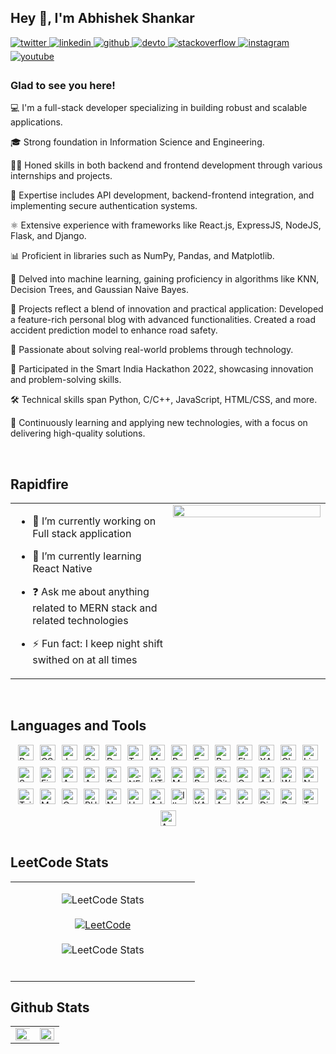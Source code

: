 ## Hey 👋, I'm Abhishek Shankar  
  

<a href="https://twitter.com/FirewallFox27" target="_blank">
<img src=https://img.shields.io/badge/twitter-%2300acee.svg?&style=for-the-badge&logo=twitter&logoColor=white alt=twitter style="margin-bottom: 5px;" />
</a>
<a href="https://linkedin.com/in/abhishekshankar27" target="_blank">
<img src=https://img.shields.io/badge/linkedin-%231E77B5.svg?&style=for-the-badge&logo=linkedin&logoColor=white alt=linkedin style="margin-bottom: 5px;" />
</a>
<a href="https://github.com/Abhishek" target="_blank">
<img src=https://img.shields.io/badge/github-%2324292e.svg?&style=for-the-badge&logo=github&logoColor=white alt=github style="margin-bottom: 5px;" />
</a>
<a href="https://dev.to/firewallfox" target="_blank">
<img src=https://img.shields.io/badge/dev.to-%2308090A.svg?&style=for-the-badge&logo=dev.to&logoColor=white alt=devto style="margin-bottom: 5px;" />
</a>
<a href="https://stackoverflow.com/users/26405261/abhishek-shankar" target="_blank">
<img src=https://img.shields.io/badge/stackoverflow-%23F28032.svg?&style=for-the-badge&logo=stackoverflow&logoColor=white alt=stackoverflow style="margin-bottom: 5px;" />
</a>
<a href="https://instagram.com/abhishek._shankar" target="_blank">
<img src=https://img.shields.io/badge/instagram-%23000000.svg?&style=for-the-badge&logo=instagram&logoColor=white alt=instagram style="margin-bottom: 5px;" />
</a>
<a href="https://www.youtube.com/@FirewallFox27" target="_blank">
<img src=https://img.shields.io/badge/youtube-%23EE4831.svg?&style=for-the-badge&logo=youtube&logoColor=white alt=youtube style="margin-bottom: 5px;" />
</a>  

  



### Glad to see you here!  
💻 I'm a full-stack developer specializing in building robust and scalable applications.

🎓 Strong foundation in Information Science and Engineering.

👨‍💻 Honed skills in both backend and frontend development through various internships and projects.

🚀 Expertise includes API development, backend-frontend integration, and implementing secure authentication systems.

⚛️ Extensive experience with frameworks like React.js, ExpressJS, NodeJS, Flask, and Django.

📊 Proficient in libraries such as NumPy, Pandas, and Matplotlib.

🤖 Delved into machine learning, gaining proficiency in algorithms like KNN, Decision Trees, and Gaussian Naive Bayes.

📝 Projects reflect a blend of innovation and practical application:
Developed a feature-rich personal blog with advanced functionalities.
Created a road accident prediction model to enhance road safety.

🏅 Passionate about solving real-world problems through technology.

🚀 Participated in the Smart India Hackathon 2022, showcasing innovation and problem-solving skills.

🛠️ Technical skills span Python, C/C++, JavaScript, HTML/CSS, and more.

🌱 Continuously learning and applying new technologies, with a focus on delivering high-quality solutions.  
  

<br/>  


## Rapidfire  
<table><tr><td valign="top" width="50%">

- 🔭 I’m currently working on Full stack application 
  

- 🌱 I’m currently learning React Native
  

- ❓ Ask me about anything related to MERN stack and related technologies  
  

- ⚡ Fun fact: I keep night shift swithed on at all times   


</td><td valign="top" width="50%">

<div align="center">
<img src="https://encrypted-tbn0.gstatic.com/images?q=tbn:ANd9GcSjy7tSiCdkGwhuPGHi20EbxVNaAZOiZrTajA&s" align="center" style="width: 100%" />
</div>  


</td></tr></table>  

<br/>  


## Languages and Tools  
<div style="display: flex; flex-wrap: wrap; justify-content: center; align-items: center; gap: 10px;">
    <a href="https://reactjs.org/" target="_blank"><img src="https://profilinator.rishav.dev/skills-assets/react-original-wordmark.svg" alt="React" height="25" /></a>
    <a href="https://www.w3schools.com/css/" target="_blank"><img src="https://profilinator.rishav.dev/skills-assets/css3-original-wordmark.svg" alt="CSS3" height="25" /></a>
    <a href="https://www.javascript.com/" target="_blank"><img src="https://profilinator.rishav.dev/skills-assets/javascript-original.svg" alt="JavaScript" height="25" /></a>
    <a href="https://www.cplusplus.com/" target="_blank"><img src="https://profilinator.rishav.dev/skills-assets/cplusplus-original.svg" alt="C++" height="25" /></a>
    <a href="https://www.docker.com/" target="_blank"><img src="https://profilinator.rishav.dev/skills-assets/docker-original-wordmark.svg" alt="Docker" height="25" /></a>
    <a href="https://www.typescriptlang.org/" target="_blank"><img src="https://profilinator.rishav.dev/skills-assets/typescript-original.svg" alt="TypeScript" height="25" /></a>
    <a href="https://www.mongodb.com/" target="_blank"><img src="https://profilinator.rishav.dev/skills-assets/mongodb-original-wordmark.svg" alt="MongoDB" height="25" /></a>
    <a href="https://www.python.org/" target="_blank"><img src="https://profilinator.rishav.dev/skills-assets/python-original.svg" alt="Python" height="25" /></a>
    <a href="https://expressjs.com/" target="_blank"><img src="https://profilinator.rishav.dev/skills-assets/express-original-wordmark.svg" alt="Express.js" height="25" /></a>
    <a href="https://www.gnu.org/software/bash/" target="_blank"><img src="https://profilinator.rishav.dev/skills-assets/gnu_bash-icon.svg" alt="Bash" height="25" /></a>
    <a href="https://flask.palletsprojects.com/" target="_blank"><img src="https://profilinator.rishav.dev/skills-assets/flask.png" alt="Flask" height="25" /></a>
    <a href="https://www.apachefriends.org/" target="_blank"><img src="https://profilinator.rishav.dev/skills-assets/xampp.png" alt="XAMPP" height="25" /></a>
    <a href="https://www.chartjs.org/" target="_blank"><img src="https://profilinator.rishav.dev/skills-assets/logo-title.svg" alt="Chart.js" height="25" /></a>
    <a href="https://www.linux.org/" target="_blank"><img src="https://profilinator.rishav.dev/skills-assets/linux-original.svg" alt="Linux" height="25" /></a>
    <a href="https://sass-lang.com/" target="_blank"><img src="https://profilinator.rishav.dev/skills-assets/sass-original.svg" alt="Sass" height="25" /></a>
    <a href="https://firebase.google.com/" target="_blank"><img src="https://profilinator.rishav.dev/skills-assets/firebase.png" alt="Firebase" height="25" /></a>
    <a href="https://www.arduino.cc/" target="_blank"><img src="https://profilinator.rishav.dev/skills-assets/arduino.png" alt="Arduino" height="25" /></a>
    <a href="https://angular.io/" target="_blank"><img src="https://profilinator.rishav.dev/skills-assets/angularjs-original.svg" alt="Angular" height="25" /></a>
    <a href="https://getbootstrap.com/docs/3.4/javascript/" target="_blank"><img src="https://profilinator.rishav.dev/skills-assets/bootstrap-plain.svg" alt="Bootstrap" height="25" /></a>
    <a href="https://dotnet.microsoft.com/download/dotnet-framework" target="_blank"><img src="https://profilinator.rishav.dev/skills-assets/dot-net-original-wordmark.svg" alt=".NET" height="25" /></a>
    <a href="https://en.wikipedia.org/wiki/HTML5" target="_blank"><img src="https://profilinator.rishav.dev/skills-assets/html5-original-wordmark.svg" alt="HTML5" height="25" /></a>
    <a href="https://www.mysql.com/" target="_blank"><img src="https://profilinator.rishav.dev/skills-assets/mysql-original-wordmark.svg" alt="MySQL" height="25" /></a>
    <a href="https://redux.js.org/" target="_blank"><img src="https://profilinator.rishav.dev/skills-assets/redux-original.svg" alt="Redux" height="25" /></a>
    <a href="https://github.com/" target="_blank"><img src="https://profilinator.rishav.dev/skills-assets/git-scm-icon.svg" alt="Git" height="25" /></a>
    <a href="https://opencv.org/" target="_blank"><img src="https://profilinator.rishav.dev/skills-assets/opencv-icon.svg" alt="OpenCV" height="25" /></a>
    <a href="https://www.adobe.com/in/products/xd.html" target="_blank"><img src="https://profilinator.rishav.dev/skills-assets/adobexd.png" alt="Adobe XD" height="25" /></a>
    <a href="https://wordpress.com/" target="_blank"><img src="https://profilinator.rishav.dev/skills-assets/wordpress.png" alt="WordPress" height="25" /></a>
    <a href="https://nestjs.com/" target="_blank"><img src="https://profilinator.rishav.dev/skills-assets/nestjs.svg" alt="NestJS" height="25" /></a>
    <a href="https://www.tailwindcss.com/" target="_blank"><img src="https://profilinator.rishav.dev/skills-assets/tailwindcss.svg" alt="Tailwind CSS" height="25" /></a>
    <a href="https://mui.com/" target="_blank"><img src="https://profilinator.rishav.dev/skills-assets/mui.png" alt="Material UI" height="25" /></a>
    <a href="https://www.cprogramming.com/" target="_blank"><img src="https://profilinator.rishav.dev/skills-assets/c-original.svg" alt="C" height="25" /></a>
    <a href="https://www.php.net/" target="_blank"><img src="https://profilinator.rishav.dev/skills-assets/php-original.svg" alt="PHP" height="25" /></a>
    <a href="https://nodejs.org/" target="_blank"><img src="https://profilinator.rishav.dev/skills-assets/nodejs-original-wordmark.svg" alt="Node.js" height="25" /></a>
    <a href="https://hadoop.apache.org/" target="_blank"><img src="https://profilinator.rishav.dev/skills-assets/apache_hadoop-icon.svg" alt="Hadoop" height="25" /></a>
    <a href="https://www.adobe.com/in/products/indesign.html" target="_blank"><img src="https://profilinator.rishav.dev/skills-assets/adobeindesign.svg" alt="Adobe InDesign" height="25" /></a>
    <a href="https://www.adobe.com/in/products/illustrator.html" target="_blank"><img src="https://profilinator.rishav.dev/skills-assets/adobe_illustrator-icon.svg" alt="Illustrator" height="25" /></a>
    <a href="https://docs.microsoft.com/en-us/dotnet/desktop/wpf/xaml/" target="_blank"><img src="https://profilinator.rishav.dev/skills-assets/xaml.png" alt="XAML" height="25" /></a>
    <a href="https://www.android.com/intl/en_in/" target="_blank"><img src="https://profilinator.rishav.dev/skills-assets/android-original-wordmark.svg" alt="Android" height="25" /></a>
    <a href="https://vuejs.org/" target="_blank"><img src="https://profilinator.rishav.dev/skills-assets/vuejs-original-wordmark.svg" alt="Vue.js" height="25" /></a>
    <a href="https://www.djangoproject.com/" target="_blank"><img src="https://profilinator.rishav.dev/skills-assets/django-original.svg" alt="Django" height="25" /></a>
    <a href="https://www.postgresql.org/" target="_blank"><img src="https://profilinator.rishav.dev/skills-assets/postgresql-original-wordmark.svg" alt="PostgreSQL" height="25" /></a>
    <a href="https://www.tensorflow.org/" target="_blank"><img src="https://profilinator.rishav.dev/skills-assets/tensorflow-icon.svg" alt="TensorFlow" height="25" /></a>
    <a href="https://azure.microsoft.com/en-in/" target="_blank"><img src="https://profilinator.rishav.dev/skills-assets/azure-icon.svg" alt="Azure" height="25" /></a>
</div>




<br/>  

## LeetCode Stats  
<table><tr><td valign="top" width="50%" align="center">
  
![LeetCode Stats](https://img.shields.io/badge/dynamic/json?color=blue&label=LeetCode&query=ranking&url=https%3A%2F%2Fleetcode-stats-api.herokuapp.com%2FFirewallFox)
<br/>
<br/>
[![LeetCode](https://img.shields.io/badge/LeetCode-000?style=for-the-badge&logo=LeetCode&logoColor=#d16c06)](https://leetcode.com/u/FirewallFox/)
<br/>
<br/>
![LeetCode Stats](https://leetcard.jacoblin.cool/FireWallFox?theme=dark&font=Tiro%20Kannada&ext=contest&width=800)
<br/>
<br/>

</td></tr></table> 









## Github Stats  
<table><tr><td valign="top" width="50%">

<img src="https://github-readme-stats.vercel.app/api?username=abhisheksd27&show_icons=true&count_private=true&hide_border=true&bg_color=000000" align="left" style="width: 110%" />
<br/>


</td><td valign="top" width="50%">

<img src="https://github-readme-stats.vercel.app/api/top-langs/?username=abhisheksd27&hide_border=true&layout=compact&bg_color=000000" align="left" style="width: 100%" />


</td></tr></table>  

<br/>  

  

<br/>  



 
  



